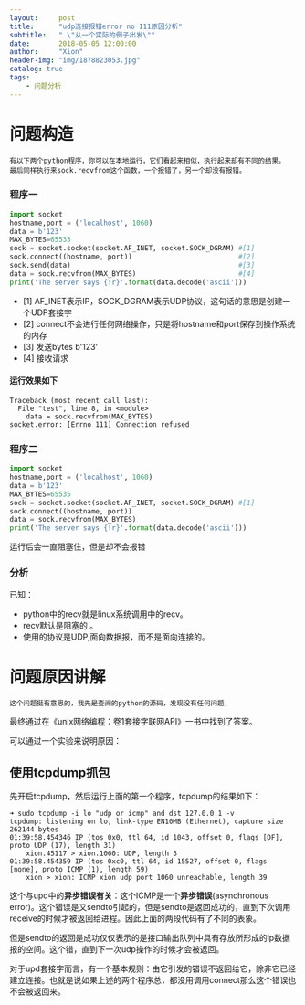 ```yaml
---
layout:     post
title:      "udp连接报错error no 111原因分析"
subtitle:   " \"从一个实际的例子出发\""
date:       2018-05-05 12:00:00
author:     "Xion"
header-img: "img/1878823053.jpg"
catalog: true
tags:
    - 问题分析
---
```


# 问题构造

```
有以下两个python程序，你可以在本地运行，它们看起来相似，执行起来却有不同的结果。
最后同样执行来sock.recvfrom这个函数，一个报错了，另一个却没有报错。
```

### 程序一
```python
import socket
hostname,port = ('localhost', 1060)
data = b'123'
MAX_BYTES=65535
sock = socket.socket(socket.AF_INET, socket.SOCK_DGRAM) #[1]
sock.connect((hostname, port))                          #[2]
sock.send(data)                                         #[3]
data = sock.recvfrom(MAX_BYTES)                         #[4]
print('The server says {!r}'.format(data.decode('ascii')))

```
- [1] AF_INET表示IP，SOCK_DGRAM表示UDP协议，这句话的意思是创建一个UDP套接字
- [2] connect不会进行任何网络操作，只是将hostname和port保存到操作系统的内存
- [3] 发送bytes b'123'
- [4] 接收请求

#### 运行效果如下
```
Traceback (most recent call last):
  File "test", line 8, in <module>
    data = sock.recvfrom(MAX_BYTES)
socket.error: [Errno 111] Connection refused
```

### 程序二
```python
import socket
hostname,port = ('localhost', 1060)
data = b'123'
MAX_BYTES=65535
sock = socket.socket(socket.AF_INET, socket.SOCK_DGRAM) #[1]
sock.connect((hostname, port))
data = sock.recvfrom(MAX_BYTES)
print('The server says {!r}'.format(data.decode('ascii')))
```
运行后会一直阻塞住，但是却不会报错


### 分析

已知：

- python中的recv就是linux系统调用中的recv。
- recv默认是阻塞的 。
- 使用的协议是UDP,面向数据报，而不是面向连接的。

# 问题原因讲解

```
这个问题挺有意思的，我先是查阅的python的源码，发现没有任何问题，
```
最终通过在《unix网络编程：卷1套接字联网API》一书中找到了答案。

可以通过一个实验来说明原因：

## 使用tcpdump抓包
先开启tcpdump，然后运行上面的第一个程序，tcpdump的结果如下：

```
➜ sudo tcpdump -i lo "udp or icmp" and dst 127.0.0.1 -v
tcpdump: listening on lo, link-type EN10MB (Ethernet), capture size 262144 bytes
01:39:58.454346 IP (tos 0x0, ttl 64, id 1043, offset 0, flags [DF], proto UDP (17), length 31)
    xion.45117 > xion.1060: UDP, length 3
01:39:58.454359 IP (tos 0xc0, ttl 64, id 15527, offset 0, flags [none], proto ICMP (1), length 59)
    xion > xion: ICMP xion udp port 1060 unreachable, length 39

```

这个与upd中的**异步错误有关**：这个ICMP是一个**异步错误**(asynchronous error)。这个错误是又sendto引起的，但是sendto是返回成功的，直到下次调用receive的时候才被返回给进程。因此上面的两段代码有了不同的表象。

但是sendto的返回是成功仅仅表示的是接口输出队列中具有存放所形成的ip数据报的空间。这个错，直到下一次udp操作的时候才会被返回。

对于upd套接字而言，有一个基本规则：由它引发的错误不返回给它，除非它已经建立连接。也就是说如果上述的两个程序总，都没用调用connect那么这个错误也不会被返回来。
